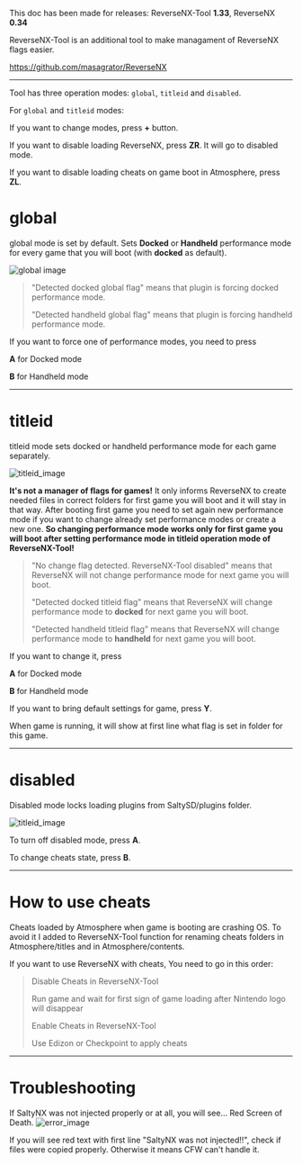 This doc has been made for releases: ReverseNX-Tool **1.33**, ReverseNX **0.34**

ReverseNX-Tool is an additional tool to make managament of ReverseNX flags easier.

https://github.com/masagrator/ReverseNX

-------------

Tool has three operation modes: `global`, `titleid` and `disabled`.

For `global` and `titleid` modes:

If you want to change modes, press **+** button. 

If you want to disable loading ReverseNX, press **ZR**. It will go to disabled mode.

If you want to disable loading cheats on game boot in Atmosphere, press **ZL**.

# global

global mode is set by default. Sets **Docked** or **Handheld** performance mode for every game that you will boot (with **docked** as default).

![global image](https://github.com/masagrator/ReverseNX-Tool/blob/master/docs/global.jpg?raw=true)

>"Detected docked global flag" means that plugin is forcing docked performance mode.
>
>"Detected handheld global flag" means that plugin is forcing handheld performance mode.

If you want to force one of performance modes, you need to press

**A** for Docked mode

**B** for Handheld mode

-------------

# titleid

titleid mode sets docked or handheld performance mode for each game separately.

![titleid_image](https://github.com/masagrator/ReverseNX-Tool/blob/master/docs/titleid2.jpg?raw=true)

**It's not a manager of flags for games!** It only informs ReverseNX to create needed files in correct folders for first game you will boot and it will stay in that way. After booting first game you need to set again new performance mode if you want to change already set performance modes or create a new one. **So changing performance mode works only for first game you will boot after setting performance mode in titleid operation mode of ReverseNX-Tool!**

>"No change flag detected. ReverseNX-Tool disabled" means that ReverseNX will not change performance mode for next game you will boot.
>
>"Detected docked titleid flag" means that ReverseNX will change performance mode to **docked** for next game you will boot.
>
>"Detected handheld titleid flag" means that ReverseNX will change performance mode to **handheld** for next game you will boot.

If you want to change it, press

**A** for Docked mode

**B** for Handheld mode

If you want to bring default settings for game, press **Y**.

When game is running, it will show at first line what flag is set in folder for this game.

---

# disabled

Disabled mode locks loading plugins from SaltySD/plugins folder. 

![titleid_image](https://github.com/masagrator/ReverseNX-Tool/blob/master/docs/disabled2.jpg?raw=true)

To turn off disabled mode, press **A**.

To change cheats state, press **B**.

---

# How to use cheats

Cheats loaded by Atmosphere when game is booting are crashing OS. To avoid it I added to ReverseNX-Tool function for renaming cheats folders in Atmosphere/titles and in Atmosphere/contents.

If you want to use ReverseNX with cheats, You need to go in this order:

>Disable Cheats in ReverseNX-Tool
>
>Run game and wait for first sign of game loading after Nintendo logo will disappear
>
>Enable Cheats in ReverseNX-Tool
>
>Use Edizon or Checkpoint to apply cheats

---

# Troubleshooting

If SaltyNX was not injected properly or at all, you will see... Red Screen of Death.
![error_image](https://github.com/masagrator/ReverseNX-Tool/blob/master/docs/error.jpg?raw=true)

If you will see red text with first line "SaltyNX was not injected!!", check if files were copied properly. Otherwise it means CFW can't handle it.
